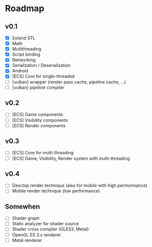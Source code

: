 # Roadmap

## v0.1
- [x] Extend STL
- [x] Math
- [x] Multithreading
- [x] Script binding
- [x] Networking
- [x] Serialization / Deserialization
- [x] Android
- [x] [ECS] Core for single-threaded
- [ ] [vulkan] wrapper (render pass cache, pipeline cache, ...)
- [ ] [vulkan] pipeline compiler

## v0.2
- [ ] [ECS] Game components
- [ ] [ECS] Visibility components
- [ ] [ECS] Render components

## v0.3
- [ ] [ECS] Core for multi-threading
- [ ] [ECS] Game, Visibility, Render system with multi-threading

## v0.4
- [ ] Desctop render technique (also for mobile with high permormance)
- [ ] Mobile render technique (low performance)

## Somewhen
- [ ] Shader graph
- [ ] Static analyzer for shader source
- [ ] Shader cross compiler (GLES3, Metal)
- [ ] OpenGL ES 3.x renderer
- [ ] Metal renderer
